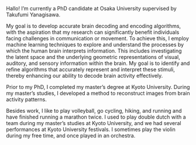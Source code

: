 Hallo! I’m currently a PhD candidate at Osaka University supervised by Takufumi Yanagisawa.

My goal is to develop accurate brain decoding and encoding algorithms, with the aspiration that my research can significantly benefit individuals facing challenges in communication or movement. To achieve this, I employ machine learning techniques to explore and understand the processes by which the human brain interprets information. This includes investigating the latent space and the underlying geometric representations of visual, auditory, and sensory information within the brain. My goal is to identify and refine algorithms that accurately represent and interpret these stimuli, thereby enhancing our ability to decode brain activity effectively.

Prior to my PhD, I completed my master’s degree at Kyoto University. During my master’s studies, I developed a method to reconstruct images from brain activity patterns.

Besides work, I like to play volleyball, go cycling, hiking, and running and have finished running a marathon twice. I used to play double dutch with a team during my master’s studies at Kyoto University, and we had several performances at Kyoto University festivals. I sometimes play the violin during my free time, and once played in an orchestra.
